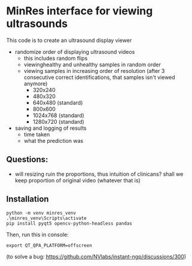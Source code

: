 # MinRes interface for viewing ultrasounds

This code is to create an ultrasound display viewer
- randomize order of displaying ultrasound videos
    - this includes random flips
    - viewinghealthy and unhealthy samples in random order
    - viewing samples in increasing order of resolution (after 3 consecutive correct identifications, that samples isn't viewed anymore)
        - 320x240
        - 480x320
        - 640x480 (standard)
        - 800x600
        - 1024x768 (standard)
        - 1280x720 (standard)
- saving and logging of results
    - time taken
    - what the prediction was


## Questions:
- will resizing ruin the proportions, thus intuition of clinicans? shall we keep proportion of original video (whatever that is)

## Installation
```
python -m venv minres_venv
.\minres_venv\Scripts\activate
pip install pyqt5 opencv-python-headless pandas
```

Then, run this in console:
```
export QT_QPA_PLATFORM=offscreen 
```
(to solve a bug: https://github.com/NVlabs/instant-ngp/discussions/300)
